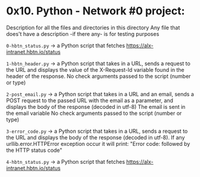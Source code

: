 # 0x10. Python - Network #0 project:


Description for all the files and directories in this directory
Any file that does't have a description -if there any- is for testing purposes


`0-hbtn_status.py` -> a Python script that fetches https://alx-intranet.hbtn.io/status


`1-hbtn_header.py` -> a Python script that takes in a URL, sends a request to the URL and displays the value of the X-Request-Id variable found in the header of the response.
No check arguments passed to the script (number or type)


`2-post_email.py` -> a Python script that takes in a URL and an email, sends a POST request to the passed URL with the email as a parameter, and displays the body of the response (decoded in utf-8)
The email is sent in the email variable
No check arguments passed to the script (number or type)


`3-error_code.py` -> a Python script that takes in a URL, sends a request to the URL and displays the body of the response (decoded in utf-8).
If any urllib.error.HTTPError exception occur it will print:
"Error code: followed by the HTTP status code"


`4-hbtn_status.py` -> a Python script that fetches https://alx-intranet.hbtn.io/status
